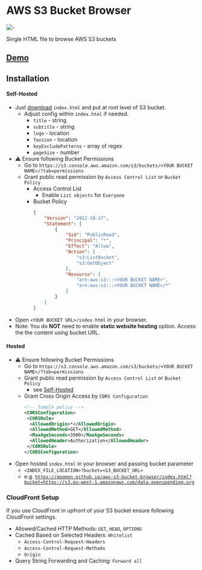 # AWS S3 Bucket Browser
![-](favicon.ico)

Single HTML file to browse AWS S3 buckets
## [Demo](https://qoomon.github.io/aws-s3-bucket-browser/index.html?bucket=https://s3.eu-west-1.amazonaws.com/data.openspending.org)

## Installation

#### Self-Hosted
* Just <a download href="https://raw.githubusercontent.com/qoomon/aws-s3-bucket-browser/master/index.html">download</a> `index.html` and put at root level of S3 bucket.
  * Adjust config within `index.html` if needed.
    * `title` - string
    * `subtitle` - string
    * `logo` - location
    * `favicon` - location
    * `keyExcludePatterns` - array of regex
    * `pageSize` - number
* ⚠️ Ensure following Bucket Permissions
  * Go to `https://s3.console.aws.amazon.com/s3/buckets/<YOUR BUCKET NAME>/?tab=permissions`
  * Grant public read permission by `Access Control List` or `Bucket Policy`
    * Access Control List
      * Enable `List objects` for `Everyone`
    * Bucket Policy
      ```json
      {
          "Version": "2012-10-17",
          "Statement": [
              {
                  "Sid": "PublicRead",
                  "Principal": "*",
                  "Effect": "Allow",
                  "Action": [
                      "s3:ListBucket",
                      "s3:GetObject"
                  ],
                  "Resource": [
                      "arn:aws:s3:::<YOUR BUCKET NAME>",
                      "arn:aws:s3:::<YOUR BUCKET NAME>/*"
                  ]
              }
          ]
      }
      ```
* Open `<YOUR BUCKET URL>/index.html` in your browser.
* Note: You do **NOT** need to enable **static website hosting** option. Access the the content using bucket URL.

#### Hosted
* ⚠️ Ensure following Bucket Permissions
  * Go to `https://s3.console.aws.amazon.com/s3/buckets/<YOUR BUCKET NAME>/?tab=permissions`
  * Grant public read permission by `Access Control List` or `Bucket Policy`
    * see [Self-Hosted](#self-hosted)
  * Grant Cross Origin Access by `CORS Configuration`
    ```xml
    <!-- Sample policy -->
    <CORSConfiguration>
     <CORSRule>
      <AllowedOrigin>*</AllowedOrigin>
      <AllowedMethod>GET</AllowedMethod>
      <MaxAgeSeconds>3000</MaxAgeSeconds>
      <AllowedHeader>Authorization</AllowedHeader>
     </CORSRule>
    </CORSConfiguration>
    ```
* Open hosted `index.html` in your browser and passing bucket parameter
  * `<INDEX_FILE_LOCATION>?bucket=<S3_BUCKET_URL>` 
  * e.g. [`https://qoomon.github.io/aws-s3-bucket-browser/index.html?bucket=https://s3.eu-west-1.amazonaws.com/data.openspending.org`](https://qoomon.github.io/aws-s3-bucket-browser/index.html?bucket=https://s3.eu-west-1.amazonaws.com/data.openspending.org)


### CloudFront Setup
If you use CloudFront in upfront of your S3 bucket ensure following CloudFront settings.
- Allowed/Cached HTTP Methods: `GET`, `HEAD`, `OPTIONS`
- Cached Based on Selected Headers: `Whitelist`
  - `Access-Control-Request-Headers`
  - `Access-Control-Request-Methods`
  - `Origin`
- Query String Forwarding and Caching: `Forward all`
